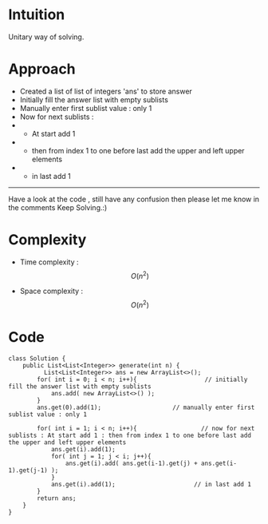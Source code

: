 # Intuition
<!-- Describe your first thoughts on how to solve this problem. -->
Unitary way of solving.
# Approach
<!-- Describe your approach to solving the problem. -->
- Created a list of list of integers 'ans' to store answer 
- Initially fill the answer list with empty sublists
- Manually enter first sublist value : only 1
- Now for next sublists : 
- - At start add 1 
- - then from index 1 to one before last add the upper and left upper elements
- -  in last add 1

---
Have a look at the code , still have any confusion then please let me know in the comments
Keep Solving.:)

# Complexity
- Time complexity : $$O(n^2)$$
<!-- Add your time complexity here, e.g. $$O(n)$$ -->

- Space complexity : $$O(n^2)$$
<!-- Add your space complexity here, e.g. $$O(n)$$ -->

# Code
```
class Solution {
    public List<List<Integer>> generate(int n) {
          List<List<Integer>> ans = new ArrayList<>();
        for( int i = 0; i < n; i++){                   // initially fill the answer list with empty sublists
            ans.add( new ArrayList<>() );
        }
        ans.get(0).add(1);                    // manually enter first sublist value : only 1

        for( int i = 1; i < n; i++){                  // now for next sublists : At start add 1 : then from index 1 to one before last add the upper and left upper elements
            ans.get(i).add(1);
            for( int j = 1; j < i; j++){
                ans.get(i).add( ans.get(i-1).get(j) + ans.get(i-1).get(j-1) );
            }
            ans.get(i).add(1);                      // in last add 1
        }
        return ans;
    }
}
```